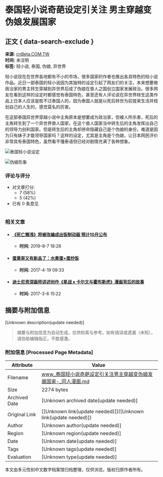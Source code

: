 # 泰国轻小说奇葩设定引关注 男主穿越变伪娘发展国家

## 正文 { data-search-exclude }


**来源:** [cnBeta.COM.TW](https://www.cnbeta.com.tw)  
**时间:** 未注明  
**标签:** 轻小说, 泰国, 伪娘, 异世界  

轻小说现在在世界各地都有不小的市场，很多国家的作者也推出各具特色的轻小说作品。近日一部泰国的轻小说因为其独特的设定引起了网友们的关注，本来想要做政治家的男主转生穿越到异世界后成了伪娘在兽人之国创立国家发展政治。很多网友在看到这样的设定时都感觉有泰国特色，甚至还有人评论说在异世界转生这类作品上日本人应该是胜不过泰国人的，因为泰国人就是以死后转世为前提来生活并规划自己的人生的，感觉莫名的厉害。

在这部泰国异世界穿越小说中主角原本是想要成为政治家，但被人所杀害，死后的主角转生到了一个异世界兽人国家，在这个兽人国家当中转生后的主角发挥出自己的领导力创利国家。但是转生后的主角却拼命隐藏自己是个伪娘的身份，难道是因为只有妹子才能领导国家吗？这样的设定，尤其是主角是个伪娘，让日本网民评价非常具有泰国特色，虽然看不懂泰语但已经对剧情充满了各种想象。

![泰国轻小说设定](https://static.cnbetacdn.com/article/2018/1010/ee86bb9f5d4bcdb.jpg)

![伪娘形象](https://static.cnbetacdn.com/article/2018/1010/6b902af4e1bfa23.jpg)

### 评论与评分

- 对文章打分: 
  - 7 (58%)
  - 5 (42%)
- 已有 0 条意见

![](data:image/gif;base64,R0lGODlhAQABAJEAAAAAAP///////wAAACH5BAEAAAIALAAAAAABAAEAAAICVAEAOw==)

### 相关文章
- #### [《死亡搁浅》将被改编成出饭制动画 预计10月公布](https://www.cnbeta.com.tw/articles/comic/876161.htm)  
  - **时间:** 2019-8-7 18:28
- #### [蛋黄哥又有新品了：水煮蛋+蛋炒饭](https://www.cnbeta.com.tw/articles/comic/604059.htm)  
  - **时间:** 2017-4-19 09:33
- #### [迪士尼资深画师讲述创作《星战 x 卡尔文与霍布斯虎》漫画背后的故事](https://www.cnbeta.com.tw/articles/comic/590015.htm)  
  - **时间:** 2017-3-6 15:22
<!-- tcd_original_link https://www.cnbeta.com.tw/articles/comic/776039.htm -->


## 摘要与附加信息

<!-- tcd_abstract -->
[Unknown description(update needed)]
<!-- tcd_abstract_end -->

> 摘要与附加信息为自动生成，仅供检索与参考。如有错误或遗漏（未知），请协助编辑指正，不胜感激。

### 附加信息 [Processed Page Metadata]

| Attribute       | Value                                  |
|-----------------|----------------------------------------|
| Filename        | www_泰国轻小说奇葩设定引关注男主穿越变伪娘发展国家-_同人漫画.md                             |
| Size            | 2274 bytes                           |
| Archived Date   | [Unknown archived date(update needed)]                             |
| Original Link   | [[Unknown link(update needed)]]([Unknown link(update needed)])                       |
| Author          | [Unknown author(update needed)]                               |
| Region          | [Unknown region(update needed)]                               |
| Date            | [Unknown date(update needed)]                                 |
| Tags            | [Unknown tags(update needed)]                                 |
| Evaluation            | [Unknown type(update needed)]                                 |
<!-- tcd_table_end -->

本文由多元性别中文数字档案馆归档整理，仅供浏览。版权归原作者所有。
